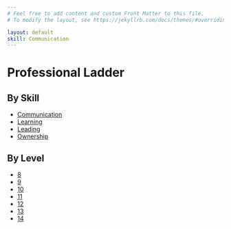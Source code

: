 ```yaml
---
# Feel free to add content and custom Front Matter to this file.
# To modify the layout, see https://jekyllrb.com/docs/themes/#overriding-theme-defaults

layout: default
skill: Communication
---
```

# Professional Ladder
## By Skill

<ul>
    <li>
      <a href="/skills/communication">Communication</a>
    </li>
    <li>
      <a href="/skills/learning">Learning</a>
    </li>
    <li>
      <a href="/skills/leading">Leading</a>
    </li>
    <li>
      <a href="/skills/ownership">Ownership</a>
    </li>
</ul>

## By Level

<ul>
    <li>
      <a href="/level/8">8</a>
    </li>
    <li>
      <a href="/level/9">9</a>
    </li>
    <li>
      <a href="/level/10">10</a>
    </li>
    <li>
      <a href="/level/11">11</a>
    </li>
    <li>
      <a href="/level/12">12</a>
    </li>
    <li>
      <a href="/level/13">13</a>
    </li>
    <li>
      <a href="/level/14">14</a>
    </li>
</ul>
